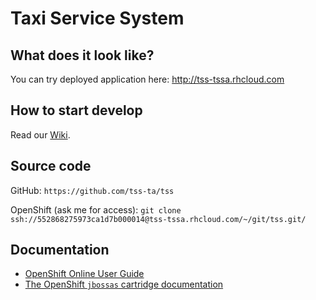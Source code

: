 # Taxi Service System

## What does it look like?
You can try deployed application here: http://tss-tssa.rhcloud.com

## How to start develop
Read our [Wiki](https://github.com/tss-ta/tss/wiki).

## Source code
GitHub: `https://github.com/tss-ta/tss`

OpenShift (ask me for access): `git clone ssh://552868275973ca1d7b000014@tss-tssa.rhcloud.com/~/git/tss.git/`

## Documentation
* [OpenShift Online User Guide](https://access.redhat.com/documentation/en-US/OpenShift_Online/2.0/html/User_Guide/index.html)
* [The OpenShift `jbossas` cartridge documentation](http://openshift.github.io/documentation/oo_cartridge_guide.html#jbossas)
